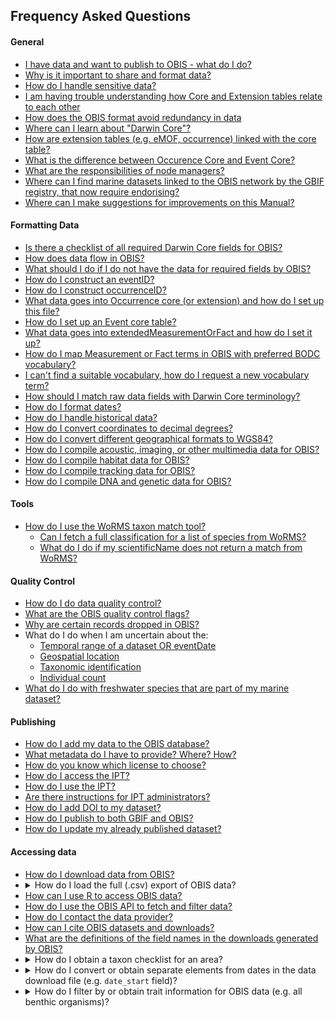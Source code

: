 ## Frequency Asked Questions

#### General

* [I have data and want to publish to OBIS - what do I do?](contribute.html)
* [Why is it important to share and format data?](contribute.html#why-publish-data-to-obis)
* [How do I handle sensitive data?](contribute.html#how-to-handle-sensitive-data)
* [I am having trouble understanding how Core and Extension tables relate to each other](relational_db.html)
* [How does the OBIS format avoid redundancy in data](relational_db.html#how-to-avoid-redundancy)
* [Where can I learn about "Darwin Core"?](darwin_core.html)
* [How are extension tables (e.g. eMOF, occurrence) linked with the core table?](formatting.html#extensions-in-obis)
* [What is the difference between Occurence Core and Event Core?](formatting.html#dataset-structure)
* [What are the responsibilities of node managers?](nodes.html)
* [Where can I find marine datasets linked to the OBIS network by the GBIF registry, that now require endorising?](https://github.com/iobis/obis-network-datasets/)
* [Where can I make suggestions for improvements on this Manual?](https://github.com/iobis/manual)

#### Formatting Data

* [Is there a checklist of all required Darwin Core fields for OBIS?](checklist.html)
* [How does data flow in OBIS?](data_standards.html)
* [What should I do if I do not have the data for required fields by OBIS?](common_formatissues.html#missing-required-fields)
* [How do I construct an eventID?](identifiers.html#eventid)
* [How do I construct occurrenceID?](identifiers.html#occurrenceid)
* [What data goes into Occurrence core (or extension) and how do I set up this file?](format_occurrence.html)
* [How do I set up an Event core table?](format_event.html)
* [What data goes into extendedMeasurementOrFact and how do I set it up?](format_emof.html)
* [How do I map Measurement or Fact terms in OBIS with preferred BODC vocabulary?](vocabulary.html#measurementorfact-vocabularies)
* [I can't find a suitable vocabulary, how do I request a new vocabulary term?](vocabulary.html#requesting-new-vocabulary-terms)
* [How should I match raw data fields with Darwin Core terminology?](vocabulary.html#map-your-data-with-dwc-vocabulary)
* [How do I format dates?](common_formatissues.html#temporal-dates-and-times)
* [How do I handle historical data?](common_formatissues.html#historical-data)
* [How do I convert coordinates to decimal degrees?](common_formatissues.html#converting-coordinates)
* [How do I convert  different geographical formats to WGS84?](common_formatissues.html#geographical-format-conversion)
* [How do I compile acoustic, imaging, or other multimedia data for OBIS?](other_data_types.html#multimedia-data-acoustic-imaging)
* [How do I compile habitat data for OBIS?](other_data_types.html#habitat-data)
* [How do I compile tracking data for OBIS?](other_data_types.html#tracking-data)
* [How do I compile DNA and genetic data for OBIS?](dna_data.html)

#### Tools

* [How do I use the WoRMS taxon match tool?](name_matching.html)
  * [Can I fetch a full classification for a list of species from WoRMS?](name_matching.html#how-to-fetch-a-full-classification-for-a-list-of-species-from-worms)
  * [What do I do if my scientificName does not return a match from WoRMS?](name_matching.html#what-to-do-with-non-matching-names)

#### Quality Control

* [How do I do data quality control?](data_qc.html#how-to-conduct-quality-control)
* [What are the OBIS quality control flags?]()
* [Why are certain records dropped in OBIS?](data_qc.html#why-are-records-dropped)
* What do I do when I am uncertain about the:
  * [Temporal range of a dataset OR eventDate](common_qc.html#uncertain-temporal-range)
  * [Geospatial location](common_qc.html#uncertain-geolocation)
  * [Taxonomic identification](common_qc.html#uncertain-taxonomic-information)
  * [Individual count](common_qc.html#individualcount)
* [What do I do with freshwater species that are part of my marine dataset?](common_qc.html#non-marine-species)

#### Publishing

* [How do I add my data to the OBIS database?](data_publication.html)
* [What metadata do I have to provide? Where? How?](eml.html#metadata-sections)
* [How do you know which license to choose?](data_publication.html#licenses)
* [How do I access the IPT?](ipt.html#how-to-access-the-ipt)
* [How do I use the IPT?](ipt.html#create-your-resource-on-the-ipt)
* [Are there instructions for IPT administrators?](ipt_admin.html)
* [How do I add DOI to my dataset?](data_sharing.html#adding-a-doi-to-datasets)
* [How do I publish to both GBIF and OBIS?](data_sharing.html#simultaneous-publishing-to-gbif)
* [How do I update my already published dataset?](data_sharing.html#update-your-data-in-obis)

#### Accessing data

<ul>
  <li><a href="access.html#obis-homepage-and-dataset-pages">How do I download data from OBIS?</a></li>
  <li><details>
  <summary>How do I load the full (.csv) export of OBIS data?</summary>
  <br>
  
  Loading the entire OBIS dataset uses *a lot* of memory and is probably not feasible on most desktop computers. You have a few potential options depending on the use case:
  
  * Process the data in smaller batches
  * Load the dataset into a local database such as SQLite and use SQL queries to analyze the data
  
  In general, we recommend you use the parquet download which is available on [here](https://obis.org/data/access/), instead of the CSV. Then in R, you can use the [`arrow`](https://arrow.apache.org/docs/r/) package to work with parquet files. We also have a short tutorial on working with parquet files in R [here](https://resources.obis.org/tutorials/arrow-obis/), with an example application of this approach [here](https://iobis.github.io/notebook-diversity-indicators/) (see first code block).
  </details></li>
  <li><a href="access.html#r-package">How can I use R to access OBIS data?</a></li>
  <li><a href="access.html#api">How do I use the OBIS API to fetch and filter data?</a></li>
  <li><a href="access.html#api">How do I contact the data provider?</a></li>
  <li><a href="citing.html">How can I cite OBIS datasets and downloads?</a></li>
  <li><a href="access.html#interpreting-downloaded-files-from-obis">What are the definitions of the field names in the downloads generated by OBIS?</a></li>
  <li><details>
  <summary>How do I obtain a taxon checklist for an area?</summary>
  <br>
  
  There are a few possible ways to obtain a taxon checklist for a given area. We will obtain a checklist of species in the Albain EEZ as an example. To do this we will create a bounding box around our area of interest, and then apply filters to simplify the geometry.

  ```R
  library(mregions)
  library(dplyr)
  library(robis)
  library(sf)
  #obtain Albanian EEZ as sf
  geom <- mr_shp(key = "MarineRegions:eez", filter = "Albanian Exclusive Economic Zone", maxFeatures = NULL)
  #get WKT for the bounding box
  wkt <- st_as_text(st_as_sfc(st_bbox(geom)), digits = 6)
  #fetch occurrences for bounding box
  occ <- occurrence(geometry = wkt) %>%
    st_as_sf(coords = c("decimalLongitude", "decimalLatitude"), crs = 4326)
  #filter using geometry
  occ_filtered <- occ %>%
    filter(st_intersects(geometry, geom, sparse = FALSE)) %>%
    as_tibble() %>%
    select(-geometry)
  #get taxa
  alb_taxa <- occ_filtered %>%
    group_by(phylum, class, order, family, genus, species, scientificName) %>%
    summarize(records = n())
  ```

  </details></li>
  <li><details>
  <summary>How do I convert or obtain separate elements from dates in the data download file (e.g. <code>date_start</code> field)?</summary>
  <br>
  
 The values in `date_start`, `date_mid`, and `date_end` are unix timestamps which have been calculated from the ISO date in the `eventDate` column. We can convert these numerical values to dates using the formula below.

  ```Excel
  =(E2/86400000)+DATE(1970,1,1)
  ```

  If, when you apply this formula, you still see numbers, you will need to set the cell formatting to Date. Once you have dates, you can obtain, e.g. months for seasonal analyses using:
  
  ```Excel
  =MONTH(H2)
  ``` 

  </details></li>
<li><details>
<summary>How do I filter by or obtain trait information for OBIS data (e.g. all benthic organisms)?</summary>
<br>
  
  Currently, it is not possible to filter OBIS data by trait. To do this, we recommend using the traits database of the [World Register of Marine Species](https://www.marinespecies.org/traits/aphia.php?p=attributes). For example, searching by “functional group”, you can specify benthos, plankton, nekton, etc.
  </details></li>
</ul>
